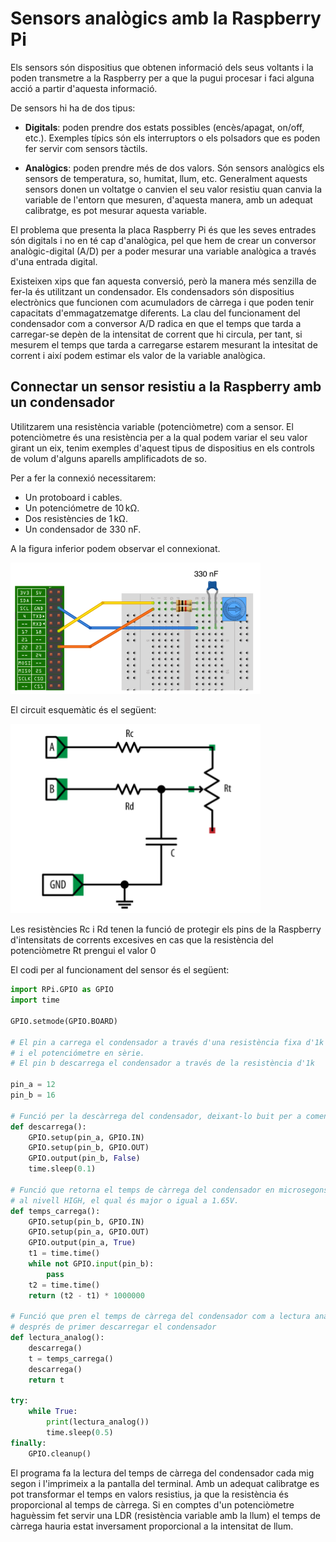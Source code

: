 
# Sensors analògics amb la Raspberry Pi

Els sensors són dispositius que obtenen informació dels seus voltants i la poden transmetre a la Raspberry per a que la pugui procesar i faci alguna acció a partir d'aquesta informació.

De sensors hi ha de dos tipus:

* **Digitals**: poden prendre dos estats possibles (encès/apagat, on/off, etc.). Exemples típics són els interruptors o els polsadors que es poden fer servir com sensors tàctils.

* **Analògics**: poden prendre més de dos valors. Són sensors analògics els sensors de temperatura, so, humitat, llum, etc. Generalment aquests sensors donen un voltatge o canvien el seu valor resistiu quan canvia la variable de l'entorn que mesuren, d'aquesta manera, amb un adequat calibratge, es pot mesurar aquesta variable. 

El problema que presenta la placa Raspberry Pi és que les seves entrades són digitals i no en té cap d'analògica, pel que hem de crear un conversor analògic-digital (A/D) per a poder mesurar una variable analògica a través d'una entrada digital.

Existeixen xips que fan aquesta conversió, però la manera més senzilla de fer-la és utilitzant un condensador. Els condensadors són dispositius electrònics que funcionen com acumuladors de càrrega i que poden tenir capacitats d'emmagatzematge diferents. La clau del funcionament del condensador com a conversor A/D radica en que el temps que tarda a carregar-se depèn de la intensitat de corrent que hi circula, per tant, si mesurem el temps que tarda a carregarse estarem mesurant la intesitat de corrent i així podem estimar els valor de la variable analògica.

## Connectar un sensor resistiu a la Raspberry amb un condensador

Utilitzarem una resistència variable (potenciòmetre) com a sensor. El potenciòmetre és una resistència per a la qual podem variar el seu valor girant un eix, tenim exemples d'aquest tipus de dispositius en els controls de volum d'alguns aparells amplificadots de so.

Per a fer la connexió necessitarem:

* Un protoboard i cables.
* Un potenciómetre de $10\,\mathrm{k\Omega}$.
* Dos resistències de $1\,\mathrm{k\Omega}$.
* Un condensador de 330 nF.

A la figura inferior podem observar el connexionat.

<img src="img/potenc.png" width="400px">

El circuit esquemàtic és el següent:

<img src="img/potenc_2.png" width="400px">

Les resistències Rc i Rd tenen la funció de protegir els pins de la Raspberry d'intensitats de corrents excesives en cas que la resistència del potenciòmetre Rt prengui el valor 0


El codi per al funcionament del sensor és el següent:


```python
import RPi.GPIO as GPIO
import time

GPIO.setmode(GPIO.BOARD)

# El pin a carrega el condensador a través d'una resistència fixa d'1k 
# i el potenciómetre en sèrie.
# El pin b descarrega el condensador a través de la resistència d'1k

pin_a = 12
pin_b = 16

# Funció per la descàrrega del condensador, deixant-lo buit per a començar la càrrega
def descarrega():
    GPIO.setup(pin_a, GPIO.IN)
    GPIO.setup(pin_b, GPIO.OUT)
    GPIO.output(pin_b, False)
    time.sleep(0.1)

# Funció que retorna el temps de càrrega del condensador en microsegons fins arribar
# al nivell HIGH, el qual és major o igual a 1.65V.
def temps_carrega():
    GPIO.setup(pin_b, GPIO.IN)
    GPIO.setup(pin_a, GPIO.OUT)
    GPIO.output(pin_a, True)
    t1 = time.time()
    while not GPIO.input(pin_b):
        pass
    t2 = time.time()
    return (t2 - t1) * 1000000

# Funció que pren el temps de càrrega del condensador com a lectura analògica
# després de primer descarregar el condensador
def lectura_analog():
    descarrega()
    t = temps_carrega()
    descarrega()
    return t

try:
    while True:
        print(lectura_analog())
        time.sleep(0.5)
finally:
    GPIO.cleanup()
```

El programa fa la lectura del temps de càrrega del condensador cada mig segon i l'imprimeix a la pantalla del terminal. Amb un adequat calibratge es pot transformar el temps en valors resistius, ja que la resistència és proporcional al temps de càrrega. Si en comptes d'un potenciòmetre haguèssim fet servir una LDR (resistència variable amb la llum) el temps de càrrega hauria estat inversament proporcional a la intensitat de llum. 
